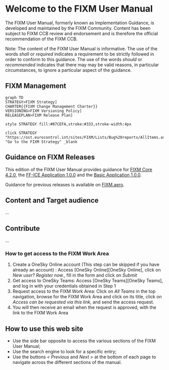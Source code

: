 # Welcome to the FIXM User Manual

The FIXM User Manual, formerly known as Implementation Guidance, is developed and maintained by the FIXM Community. Content has been subject to FIXM CCB review and endorsement and is therefore the official recommendation of the FIXM CCB. 

Note: The content of the FIXM User Manual is informative. The use of the words *shall* or *required* indicates a requirement to be strictly followed in order to conform to this guidance. The use of the words *should* or *recommended* indicates that there may may be valid reasons, in particular circumstances, to ignore a particular aspect of the guidance.

## FIXM Management

```mermaid
graph TD
STRATEGY>FIXM Strategy]
CHARTER{{FIXM Change Management Charter}}
VERSIONING>FIXM Versioning Policy]
RELEASEPLAN>FIXM Release Plan]

style STRATEGY fill:#87CEFA,stroke:#333,stroke-width:4px

click STRATEGY "https://ost.eurocontrol.int/sites/FIXM/Lists/Bug%20reports/AllItems.aspx" "Go to the FIXM Strategy" _blank
```


## Guidance on FIXM Releases

This edition of the FIXM User Manual provides guidance for [FIXM Core 4.2.0](https://fixm.aero/release.pl?rel=FIXM-4.2.0), the [FF-ICE Application 1.0.0](https://fixm.aero/release.pl?rel=FFICE-Msg-1.0.0) and the [Basic Application 1.0.0](https://fixm.aero/release.pl?rel=Basic-Msg-1.0.0).

Guidance for previous releases is available on [FIXM.aero](https://www.fixm.aero).

## Content and Target audience
...

## Contribute
...

### How to get access to the FIXM Work Area

1. Create a OneSky Online account (This step can be skipped if you have already an account) : Access [OneSky Online][OneSky Online], click on *New user? Register now.*, fill in the form and click on *Submit*
2. Get access to OneSky Teams: Access [OneSky Teams][OneSky Teams], and log in with your credentials obtained in Step 1
3. Request access to the FIXM Work Area: Click on *All Teams* in the top navigation, browse for the FIXM Work Area and click on its title, click on *Access can be requested via this link*, and send the access request.
4. You will then receive an email when the request is approved, with the link to the FIXM Work Area

## How to use this web site

- Use the side bar opposite to access the various sections of the FIXM User Manual;
- Use the search engine to look for a specific entry;
- Use the buttons *< Previous* and *Next >* at the bottom of each page to navigate across the different sections of the manual.
